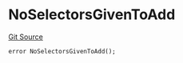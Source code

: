 # NoSelectorsGivenToAdd
[Git Source](https://github.com/thrackle-io/tron/blob/f7f6e3590faaa9c8f0fe0115492201b8f8dd1711/src/client/token/handler/diamond/HandlerDiamondLib.sol)


```solidity
error NoSelectorsGivenToAdd();
```

